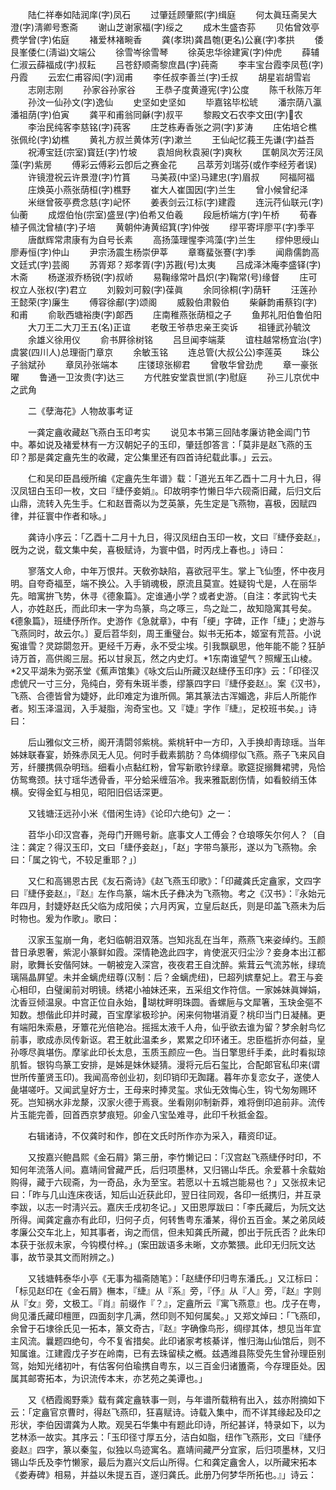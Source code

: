 <!-- { "loadSidebar": true } -->
　　陆仁祥奉如陆润庠(字)凤石 
　　过肇廷顾肇熙(字)缉庭 
　　何太眞珏斋吴大澄(字)淸卿号愙斋 
　　谢山芝谢家福(字)绥之 
　　成木生盛杏荪 
　　贝佑曾效亭费学曾(字)佑庭 
　　褚爱林褚畹香 
　　龚(孝珙)龚昌匏(更名)公襄(字)孝拱 
　　倭艮峯倭仁(淸谥)文端公 
　　徐雪岑徐雪琴 
　　徐英忠华徐建寅(字)仲虎 
　　薛辅仁淑云薛福成(字)叔耘 
　　吕苍舒顺斋黎庶昌(字)莼斋 
　　李丰宝台霞李凤苞(字)丹霞 
　　云宏仁甫容闳(字)润甫 
　　李任叔李善兰(字)壬叔 
　　胡星岩胡雪岩 
　　志刚志刚 
　　孙家谷孙家谷 
　　王恭子度黄遵宪(字)公度 
　　陈千秋陈万年 
　　孙汶一仙孙文(字)逸仙 
　　史坚如史坚如 
　　毕嘉铭毕松琥 
　　潘宗荫八瀛潘祖荫(字)伯寅 
　　龚平和甫翁同龢(字)叔平 
　　黎殿文石农李文田(字)农 
　　李治民纯客李慈铭(字)莼客 
　　庄芝栋寿香张之洞(字)芗涛 
　　庄佑培仑樵张佩纶(字)幼樵 
　　黄礼方叔兰黄体芳(字)漱兰 
　　王仙屺忆莪王先谦(字)益吾 
　　祝溥宝廷(宗室)寳廷(字)竹坡 
　　袁旭尙秋袁昶(字)爽秋 
　　匡朝凤次芳汪凤藻(字)紫房 
　　傅彩云傅彩云卽后之赛金花 
　　吕萃芳刘瑞芬(或作李经芳者误) 
　　许镜澄祝云许景澄(字)竹篔 
　　马美菽(中坚)马建忠(字)眉叔 
　　阿福阿福 
　　庄焕英小燕张荫桓(字)樵野 
　　崔大人崔国因(字)兰生 
　　曾小候曾纪泽 
　　米继曾筱亭费念慈(字)屺怀 
　　姜表剑云江标(字)建霞 
　　连沅荇仙联元(字)仙蘅 
　　成煜伯怡(宗室)盛昱(字)伯希又伯羲 
　　段巵桥端方(字)午桥 
　　荀春植子佩沈曾植(字)子培 
　　黄朝仲涛黄绍箕(字)仲弢 
　　缪平寄坪廖平(字)季平 
　　唐猷辉常肃康有为自号长素 
　　高扬藻理惺李鸿藻(字)兰生 
　　缪仲思绶山廖寿恒(字)仲山 
　　尹宗汤震生杨崇伊莘 
　　章骞蜚张謇(字)季 
　　闻鼎儒韵高文廷式(字)芸阁 
　　苏胥郑？郑孝胥(字)苏戡(号)太夷 
　　吕成泽沐庵李盛铎(字)木斋 
　　杨遂淑乔杨锐(字)叔峤 
　　易鞠缘常叶昌炽(字)鞠常(号)缘督 
　　庄可权立人张权(字)君立 
　　刘毅刘可毅(字)葆眞 
　　余同徐桐(字)荫轩 
　　汪莲孙王懿荣(字)廉生 
　　傅容徐郙(字)颂阁 
　　威毅伯肃毅伯 
　　柴龢韵甫蔡钧(字)和甫 
　　俞耿西塘裕庚(字)郞西 
　　庄南稚燕张荫桓之子 
　　鱼邦礼阳伯鲁伯阳 
　　大刀王二大刀王五(名)正谊 
　　老敬王爷恭忠亲王奕诉 
　　祖锺武孙毓汶 
　　余雄义徐用仪 
　　俞书屛徐树铭 
　　吕旦闻李端棻 
　　谊柱越常杨宜治(字)虞裳(四川人)总理衙门章京 
　　余敏玉铭 
　　连总管(大叔公公)李莲英 
　　珠公子翁斌孙 
　　章凤孙张端本 
　　庄镂琼张柳君 
　　曾敬华曾劲虎 
　　章一豪张曜 
　　鲁通一卫汝贵(字)达三 
　　方代胜安堂袁世凯(字)慰庭 
　　孙三儿京优中之武角 

　　二《孽海花》人物故事考证 

　　一龚定盦收藏赵飞燕白玉印考实 
　　说见本书第三回陆孝廉访艳金阊门节中。菶如说及褚爱林有一方汉朝妃子的玉印，肇廷卽答言：「莫非是赵飞燕的玉印？那是龚定盦先生的收藏，定公集里还有四首诗纪载此事。」云云。 

　　仁和吴印臣昌绶所编《定盦先生年谱》载：「道光五年乙酉十二月十九日，得汉凤钮白玉印一枚，文曰『緁伃妾娋』。印故明李竹懒日华六砚斋旧藏，后归文后山鼎，流转入先生手。仁和赵晋斋以为芝英篆，先生定是飞燕物，喜极，因赋四律，并征寰中作者和咏。」 

　　龚诗小序云：「乙酉十二月十九日，得汉凤纽白玉印一枚，文曰『緁伃妾赵』，旣为之说，载文集中矣，喜极赋诗，为寰中倡，时丙戌上春也。」诗曰： 

　　寥落文人命，中年万恨幷。天敎弥缺陷，喜欲冠平生。掌上飞仙堕，怀中夜月明。自夸奇福至，端不换公。入手销魂极，原流且莫宣。姓疑钩弋是，人在丽华先。暗寓拚飞势，休寻《德象篇》。定谁通小学？或者史游。〔自注：孝武钩弋夫人，亦姓赵氏，而此印末一字为鸟篆，鸟之啄三，鸟之趾二，故知隐寓其号矣。《德象篇》，班緁伃所作。史游作《急就章》，中有「绠」字碑，正作「緁」；史游与飞燕同时，故云尔。〕夏后苕华刻，周王重璧台。姒书无拓本，姬室有荒苔。小说寃谁雪？灵踪閟忽开。更经千万寿，永不受尘埃。引我飘飖思，他年能不能？狂胪诗万首，高供阁三层。拓以甘泉瓦，然之内史灯。*1东南谁望气？照耀玉山棱。*2又平湖朱为弼茮堂《蕉声馆集》《咏文后山所藏汉赵緁伃玉印序》云：「印径汉虑俿尺一寸三分，凫纯白，旁有朱斑半黍，缪篆四字曰『緁伃妾赵』。案《汉书》，飞燕、合德皆曾为婕妤，此印难定为谁所佩。第其篆法古浑媚逸，非后人所能作者。矧玉泽温润，入手凝脂，洵奇宝也。又『婕』字作『緁』，足校班书矣。」诗曰： 

　　后山雅似文三桥，阁开淸閟邻紫桃。紫桃轩中一方印，入手换却靑琼瑶。当年姊妹联春宴，娇殊赤凤无人见。何时手截素鹅肪？鸟体绸缪似飞燕。燕子飞来风自芳，纤腰携佩杂明珰。细看小点黏红粉，曾写新歌钤绿章。歌筵捉搦舞裙骋，凫恰仿鸳鸯颈。扶寸瑶华透骨香，平分蛤采缠菭冷。我来雅翫剧伤情，如看鲛绡玉体横。安得金釭与相见，昭阳旧侣话深更。 

　　又钱塘汪远孙小米《借闲生诗》《论印六绝句》之一： 

　　苕华小印汉宫春，尧母门开赐号新。底事文人工傅会？仓琅啄矢尔何人？〔自注：龚定？得汉玉印，文曰「緁伃妾赵」，「赵」字带鸟篆形，遂以为飞燕物。余曰：「属之钩弋，不较足重耶？」〕 

　　又仁和高锡恩古民《友石斋诗》《赵飞燕玉印歌》：「印藏龚氏定盦家，文四字曰『緁伃妾赵』，『赵』左作鸟篆，端木氏子彝决为飞燕物。考之《汉书》：『永始元年四月，封婕妤赵氏父临为成阳侯；六月丙寅，立皇后赵氏，则是印盖飞燕未为后时物也。爰为作歌」。歌曰： 

　　汉家玉玺崩一角，老妇临朝泪双落。岂知兆乱在当年，燕燕飞来姿绰约。玉颜昔日承恩奢，紫泥小篆鲜如霞。深情艳逸此四字，肯使泯灭归尘沙？妾身本出江都尉，歌舞长安偕阿妹。一朝被宠入深宫，夜夜君王自沈醉。紫茸云气流苏帐，绿琉璃隔晶屛望。未并金螭虎纽尊(汉制：后？金螭虎纽)，巳超列嫔羣妃上。君王与妾心相印，白璧阑前对明镜。绣裙小袖妹还来，五采组文作符信。一家姊妹眞婵娟，沈香豆倾温泉。中宫正位自永始，瑚枕畔明珠圆。香螺巵与文犀箸，玉玦金彄不知数。想偕此印并时藏，百宝摩挲极珍护。闲来何物堪消夏？桃印当门日凝赭。更有端阳朱索悬，牙簟花光倍艳冶。摇摇太液千人舟，仙乎欲去谁为留？梦余射鸟忆前事，歌成赤凤传新讴。君王躭此温柔乡，累累之印环诸王。忠臣槛折亦何益，皇孙啄尽眞堪伤。摩挲此印长太息，玉质玉颜应一色。当日擎思纤手柔，此时看拟琼肌晳。银钩鸟篆工安排，是姊是妹休疑猜。漫将元后石玺比，合配郞官私印来(谓世所传董贤玉印)。我闻高帝创业初，刻印销印无踟躇。暮年亦复恋女子，遂使人彘堪嗟吁。又闻武皇好方士，王母来时捧灵玺。求仙无效悔心生，钩弋匆匆赐环死。岂知祸水非龙漦，汉家火德于焉衰。坐看刚卯制新莽，难将倒印追前非。流传片玉能完善，回首西京梦痕短。卯金八宝坠难寻，此印千秋抵金盌。 

　　右辑诸诗，不仅龚时和作，卽在文氏时所作亦为采入，藉资印证。 

　　又按嘉兴鲍昌熙《金石屑》第三册，李竹懒记曰：「汉宫赵飞燕緁伃时印，不知何年流落人间。嘉靖间曾藏严氏，后归项墨林，又归锡山华氏。余爱慕十余载始购得，藏于六砚斋，为一奇品，永为至宝。若愿以十五城岂能易也？」又张叔未记曰：「昨与几山连床夜话，知后山近获此印，翌日往同观，各印一纸携归，并互录李跋，以志一时淸兴云。嘉庆壬戌初冬记。」又田恩厚跋曰：「李氏藏后，为阮文达所得。闻龚定盦亦有此印，归何子贞，何转售粤东潘某，得价五百金。某之弟凤岐孝廉公交车北上，知其事者，询之而信，但未知龚氏所藏，卽出于阮氏否？此朱印本获于张叔未家，今钩模付梓。」(案田跋语多未晰，文亦繁猥。此印无归阮文达事，故节录其文而附辨之。) 

　　又钱塘韩泰华小亭《无事为福斋随笔》：「赵緁伃印归粤东潘氏。」又江标曰：「标见赵印在《金石屑》橅本，『緁』从『系』旁，『伃』从『人』旁，『赵』字则从『女』旁，文极工。『肖』前缀作『？』，定盦所云『寓飞燕意』也。戊子在粤，尙见潘氏藏印檀匣，四面刻字几满，然印则不知何属矣。」又郑文焯曰：「飞燕印，余曾于石埭徐氏见一拓本，篆文奇古，『赵』字确像鸟形，绸缪其体，想见当年宜主风流。曩题四绝句，今不复省措矣。此印诸家考核綦详，惟归海山仙馆后，则不知属谁。江建霞戊子岁在岭南，已有去珠留椟之槪。兹遇潍县陈受先生曾孙理臣别驾，始知光绪初叶，有估客何伯瑜携自粤东，以三百金归诸簠斋，今存理臣处。因属其邮寄拓本，为识流传本末，亦艺苑之美谭也。」 

　　又《栖霞阁野乘》载有龚定盦轶事一则，与年谱所载稍有出入，兹亦附摘如下云：「定盦官京曹时，得赵飞燕印，狂喜赋诗。诗载入集中，而不详其缘起及印之形状，李伯因谓龚为人欺。观吴石华集中有题此印诗，所纪甚详，特录如下，以为艺林添一故实。其序云：「玉印径寸厚五分，洁白如脂，纽作飞燕形，文曰『緁伃妾赵』四字，篆以秦玺，似独以鸟迹寓名。嘉靖间藏严分宜家，后归项墨林，又归锡山华氏及李竹懒家，最后为嘉兴文后山所得。仁和龚定盦舍人，以所藏宋拓本《娄寿碑》相易，并益以朱提五百，遂归龚氏。此册乃何梦华所拓也。』」诗云： 

